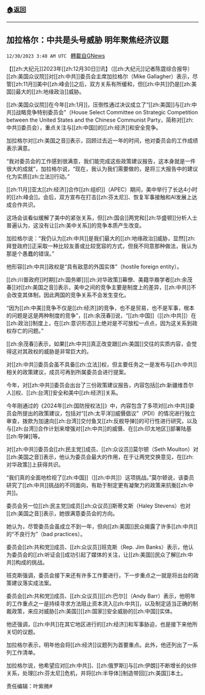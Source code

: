 ###  [:house:返回](README.md)
---


## 加拉格尔：中共是头号威胁 明年聚焦经济议题
`12/30/2023 3:40 AM UTC ` [轉載自GNews](https://gnews.org/articles/2166385)

【[[zh:大纪元]]2023年[[zh:12月30日]]讯】（[[zh:大纪元]]记者陈霆综合报导）[[zh:美国众议院]]对[[zh:中共]]委员会主席加拉格尔（Mike Gallagher）表示，尽管[[zh:11月]]美中[[zh:峰会]]之后，双方关系有所缓和，但[[zh:中共]]仍是[[zh:美国]]最大的[[zh:地缘政治]]威胁。

[[zh:美国众议院]]在今年[[zh:1月]]，压倒性通过决议成立了“[[zh:美国]]与[[zh:中共]]战略竞争特别委员会”（House Select Committee on Strategic Competition between the United States and the Chinese Communist Party，简称对[[zh:中共]]委员会），重点关注与[[zh:中国]]的[[zh:经济]]和安全竞争。

加拉格尔对[[zh:美国之音]]表示，回顾过去近一年的时间，他对委员会的工作成绩表示满意。

“我对委员会的工作感到很满意，我们能完成这些政策建议报告，这本身就是一件很大的成就”，加拉格尔说，“现在，我认为我们需要做的，是将三大报告中的建议化为实质[[zh:立法]]行动。”

[[zh:11月]]亚太[[zh:经济]]合作[[zh:组织]]（APEC）期间，美中举行了长达4小时的[[zh:峰会]]。会后，双方宣布在打击[[zh:芬太尼]]、恢复军事接触和AI发展上达成合作共识。

这场会谈看似缓解了美中的紧张关系，但[[zh:国会]]两党和[[zh:华盛顿]]分析人士普遍认为，这没有让[[zh:美中关系]]的竞争本质产生改变。

加拉格尔说：“我仍认为[[zh:中共]]是我们最大的[[zh:地缘政治]]威胁，显然[[zh:拜登政府]]正采取一种比较友善或比较宽容的方式，但我不同意那种做法，我认为那是个愚蠢的错误。”

他形容[[zh:中共]]政权是“具有敌意的外国实体”（hostile foreign entity）。

[[zh:川普政府]]时期[[zh:国务卿]][[zh:对华政策]]幕僚、美籍华裔学者[[zh:余茂春]]对[[zh:美国之音]]表示，美中之间的竞争主要是制度上的差异，[[zh:中共]]不会改变其体制，因此两国的竞争关系不会发生变化。

“因为[[zh:中美]]竞争不仅是[[zh:经济]]的竞争，也不是贸易，也不是军事，根本的问题是这是两种制度的竞争”，[[zh:余茂春]]说，“[[zh:中国]]（[[zh:中共]]）在[[zh:政治]]制度上，在[[zh:意识形态]]上绝对是不可放松一点点，因为这关系到政权存亡的问题。”

[[zh:余茂春]]表示，如果[[zh:中共]]真正改变跟[[zh:美国]]交往的实质内容，会觉得这对其政权的威胁是非常巨大的。

对[[zh:中共]]委员会虽不具备[[zh:立法]]权，但主要任务之一是发布与[[zh:中共]]相关的政策建议，成员可再到所属委员会进行提案。

今年，对[[zh:中共]]委员会出台了三份政策建议报告，内容包括[[zh:新疆维吾尔人]]权、[[zh:台湾]]安全和美中[[zh:经济]]关系。

今年刚通过的《2024年[[zh:国防授权法]]》中，内容包含了多项对[[zh:中共]]委员会所提出的政策建议，包括对“[[zh:太平洋]]威慑倡议”（PDI）的情况进行独立审查，拨款为加速向[[zh:台湾]]交付鱼叉[[zh:反舰导弹]]的可行性进行研究，以及与[[zh:台湾]]合作计划来增强对[[zh:中共]]的威慑、在[[zh:印太地区]]部署陆基[[zh:导弹]]等。

对[[zh:中共]]委员会[[zh:民主党]]成员、[[zh:众议员]]莫尔顿（Seth Moulton）对[[zh:美国之音]]表示，他认为委员会最大的作用，在于让两党交换意见，在[[zh:对华政策]]上获得共识。

“我们真的全面地检视了[[zh:中国]]（[[zh:中共]]）这项挑战。”莫尔顿说，该委员研究了[[zh:中共]]挑战的不同面向，有助于制定更有凝聚力的政策来抗衡[[zh:中共]]。

委员会另一位[[zh:民主党]]成员[[zh:众议员]]斯蒂文斯（Haley Stevens）也对[[zh:美国之音]]表示，她很满意委员会的方向。

她认为，尽管委员会虽成立不到一年，但向[[zh:美国]]民众揭露了许多[[zh:中共]]的“不良行为”（bad practices）。

委员会[[zh:共和党]]成员、[[zh:众议员]]班克斯（Rep. Jim Banks）表示，他认为委员会的[[zh:听证会]]成功引起了媒体的关注，让[[zh:美国]]民众了解[[zh:中共]]构成的挑战。

班克斯强调，委员会接下来还有许多工作要进行，下一步重点之一就是将出台的政策建议落实成法案。

委员会[[zh:共和党]]成员、[[zh:众议员]][[zh:巴尔]]（Andy Barr）表示，他明年的工作重点之一是持续寻求方法阻止资本流入[[zh:中共]]，以及制定适当正确的制裁政策，来应对威胁[[zh:美国]][[zh:国家]]安全威胁的[[zh:中国]]实体。

他还强调，[[zh:中共]]在其它地区进行的[[zh:经济]]和军事胁迫，也是接下来他所关切的议题。

加拉格尔表示，明年他会将[[zh:经济]]议题列为首要重点。此外，他还列出了一系列工作清单。

加拉格尔说，他希望应对[[zh:中共]]、[[zh:俄罗斯]]与[[zh:伊朗]]不断增长的伙伴关系，处理[[zh:芬太尼]]危机，并将[[zh:半导体]]制造带回[[zh:美国]]本土。

责任编辑：叶紫微#
